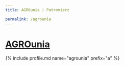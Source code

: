 ```yaml
---
title: AGROunia | Patromierz

permalink: /agrounia
---
```


# [AGROunia](https://patronite.pl/agrounia)

{% include profile.md name="agrounia" prefix="a" %}
